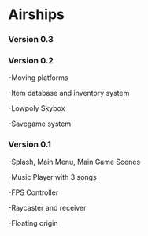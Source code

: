 # Airships

### Version 0.3





### Version 0.2

-Moving platforms

-Item database and inventory system

-Lowpoly Skybox

-Savegame system

### Version 0.1

-Splash, Main Menu, Main Game Scenes

-Music Player with 3 songs

-FPS Controller

-Raycaster and receiver

-Floating origin